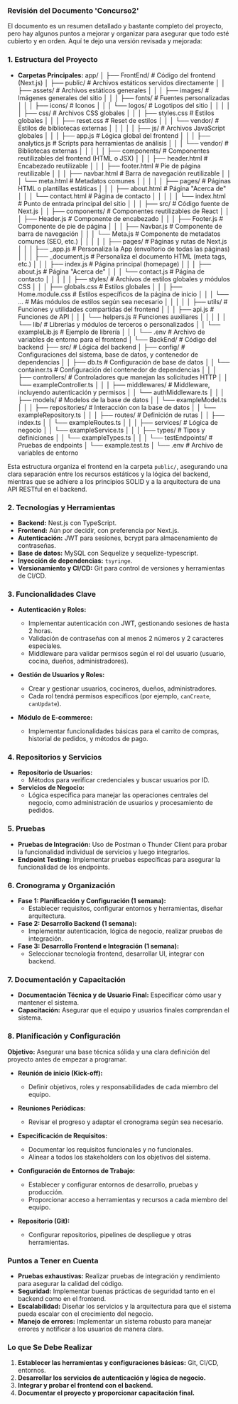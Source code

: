 ### **Revisión del Documento 'Concurso2'**

El documento es un resumen detallado y bastante completo del proyecto, pero hay algunos puntos a mejorar y organizar para asegurar que todo esté cubierto y en orden. Aquí te dejo una versión revisada y mejorada:

### **1. Estructura del Proyecto**
- **Carpetas Principales:**
app/
│
├── FrontEnd/                # Código del frontend (Next.js)
│   ├── public/              # Archivos estáticos servidos directamente
│   │   ├── assets/          # Archivos estáticos generales
│   │   │   ├── images/      # Imágenes generales del sitio
│   │   │   ├── fonts/       # Fuentes personalizadas
│   │   │   ├── icons/       # Iconos
│   │   │   └── logos/       # Logotipos del sitio
│   │   │
│   │   ├── css/             # Archivos CSS globales
│   │   │   ├── styles.css   # Estilos globales
│   │   │   ├── reset.css    # Reset de estilos
│   │   │   └── vendor/      # Estilos de bibliotecas externas
│   │   │
│   │   ├── js/              # Archivos JavaScript globales
│   │   │   ├── app.js       # Lógica global del frontend
│   │   │   ├── analytics.js # Scripts para herramientas de análisis
│   │   │   └── vendor/      # Bibliotecas externas
│   │   │
│   │   ├── components/      # Componentes reutilizables del frontend (HTML o JSX)
│   │   │   ├── header.html  # Encabezado reutilizable
│   │   │   ├── footer.html  # Pie de página reutilizable
│   │   │   ├── navbar.html  # Barra de navegación reutilizable
│   │   │   └── meta.html    # Metadatos comunes
│   │   │
│   │   ├── pages/           # Páginas HTML o plantillas estáticas
│   │   │   ├── about.html   # Página "Acerca de"
│   │   │   └── contact.html # Página de contacto
│   │   │
│   │   └── index.html       # Punto de entrada principal del sitio
│   │
│   ├── src/                 # Código fuente de Next.js
│   │   ├── components/      # Componentes reutilizables de React
│   │   │   ├── Header.js    # Componente de encabezado
│   │   │   ├── Footer.js    # Componente de pie de página
│   │   │   ├── Navbar.js    # Componente de barra de navegación
│   │   │   └── Meta.js      # Componente de metadatos comunes (SEO, etc.)
│   │   │
│   │   ├── pages/           # Páginas y rutas de Next.js
│   │   │   ├── _app.js      # Personaliza la App (envoltorio de todas las páginas)
│   │   │   ├── _document.js # Personaliza el documento HTML (meta tags, etc.)
│   │   │   ├── index.js     # Página principal (homepage)
│   │   │   ├── about.js     # Página "Acerca de"
│   │   │   └── contact.js   # Página de contacto
│   │   │
│   │   ├── styles/          # Archivos de estilos globales y módulos CSS
│   │   │   ├── globals.css  # Estilos globales
│   │   │   ├── Home.module.css  # Estilos específicos de la página de inicio
│   │   │   └── ...          # Más módulos de estilos según sea necesario
│   │   │
│   │   ├── utils/           # Funciones y utilidades compartidas del frontend
│   │   │   ├── api.js       # Funciones de API
│   │   │   └── helpers.js   # Funciones auxiliares
│   │   │
│   │   └── lib/             # Librerías y módulos de terceros o personalizados
│   │       └── exampleLib.js # Ejemplo de librería
│   │
│   └── .env                 # Archivo de variables de entorno para el frontend
│
└── BackEnd/                 # Código del backend
    ├── src/                 # Lógica del backend
    │   ├── config/          # Configuraciones del sistema, base de datos, y contenedor de dependencias
    │   │   ├── db.ts       # Configuración de base de datos
    │   │   └── container.ts # Configuración del contenedor de dependencias
    │   │
    │   ├── controllers/     # Controladores que manejan las solicitudes HTTP
    │   │   └── exampleController.ts
    │   │
    │   ├── middlewares/     # Middleware, incluyendo autenticación y permisos
    │   │   └── authMiddleware.ts
    │   │
    │   ├── models/          # Modelos de la base de datos
    │   │   └── exampleModel.ts
    │   │
    │   ├── repositories/    # Interacción con la base de datos
    │   │   └── exampleRepository.ts
    │   │
    │   ├── routes/          # Definición de rutas
    │   │   ├── index.ts
    │   │   └── exampleRoutes.ts
    │   │
    │   ├── services/        # Lógica de negocio
    │   │   └── exampleService.ts
    │   │
    │   ├── types/           # Tipos y definiciones
    │   │   └── exampleTypes.ts
    │   │
    │   └── testEndpoints/   # Pruebas de endpoints
    │       └── example.test.ts
    │
    └── .env                 # Archivo de variables de entorno


Esta estructura organiza el frontend en la carpeta `public/`, asegurando una clara separación entre los recursos estáticos y la lógica del backend, mientras que se adhiere a los principios SOLID y a la arquitectura de una API RESTful en el backend.

### **2. Tecnologías y Herramientas**
- **Backend:** Nest.js con TypeScript.
- **Frontend:** Aún por decidir, con preferencia por Next.js.
- **Autenticación:** JWT para sesiones, bcrypt para almacenamiento de contraseñas.
- **Base de datos:** MySQL con Sequelize y sequelize-typescript.
- **Inyección de dependencias:** `tsyringe`.
- **Versionamiento y CI/CD:** Git para control de versiones y herramientas de CI/CD.

### **3. Funcionalidades Clave**
- **Autenticación y Roles:**
  - Implementar autenticación con JWT, gestionando sesiones de hasta 2 horas.
  - Validación de contraseñas con al menos 2 números y 2 caracteres especiales.
  - Middleware para validar permisos según el rol del usuario (usuario, cocina, dueños, administradores).
  
- **Gestión de Usuarios y Roles:**
  - Crear y gestionar usuarios, cocineros, dueños, administradores.
  - Cada rol tendrá permisos específicos (por ejemplo, `canCreate`, `canUpdate`).

- **Módulo de E-commerce:**
  - Implementar funcionalidades básicas para el carrito de compras, historial de pedidos, y métodos de pago.

### **4. Repositorios y Servicios**
- **Repositorio de Usuarios:**
  - Métodos para verificar credenciales y buscar usuarios por ID.
- **Servicios de Negocio:**
  - Lógica específica para manejar las operaciones centrales del negocio, como administración de usuarios y procesamiento de pedidos.

### **5. Pruebas**
- **Pruebas de Integración:** Uso de Postman o Thunder Client para probar la funcionalidad individual de servicios y luego integrarlos.
- **Endpoint Testing:** Implementar pruebas específicas para asegurar la funcionalidad de los endpoints.

### **6. Cronograma y Organización**
- **Fase 1: Planificación y Configuración (1 semana):**
  - Establecer requisitos, configurar entornos y herramientas, diseñar arquitectura.
- **Fase 2: Desarrollo Backend (1 semana):**
  - Implementar autenticación, lógica de negocio, realizar pruebas de integración.
- **Fase 3: Desarrollo Frontend e Integración (1 semana):**
  - Seleccionar tecnología frontend, desarrollar UI, integrar con backend.

### **7. Documentación y Capacitación**
- **Documentación Técnica y de Usuario Final:** Especificar cómo usar y mantener el sistema.
- **Capacitación:** Asegurar que el equipo y usuarios finales comprendan el sistema.

### **8. Planificación y Configuración**
**Objetivo:** Asegurar una base técnica sólida y una clara definición del proyecto antes de empezar a programar.

- **Reunión de inicio (Kick-off):**
  - Definir objetivos, roles y responsabilidades de cada miembro del equipo.
  
- **Reuniones Periódicas:**
  - Revisar el progreso y adaptar el cronograma según sea necesario.

- **Especificación de Requisitos:**
  - Documentar los requisitos funcionales y no funcionales.
  - Alinear a todos los stakeholders con los objetivos del sistema.

- **Configuración de Entornos de Trabajo:**
  - Establecer y configurar entornos de desarrollo, pruebas y producción.
  - Proporcionar acceso a herramientas y recursos a cada miembro del equipo.

- **Repositorio (Git):**
  - Configurar repositorios, pipelines de despliegue y otras herramientas.

### **Puntos a Tener en Cuenta**
- **Pruebas exhaustivas:** Realizar pruebas de integración y rendimiento para asegurar la calidad del código.
- **Seguridad:** Implementar buenas prácticas de seguridad tanto en el backend como en el frontend.
- **Escalabilidad:** Diseñar los servicios y la arquitectura para que el sistema pueda escalar con el crecimiento del negocio.
- **Manejo de errores:** Implementar un sistema robusto para manejar errores y notificar a los usuarios de manera clara.

### **Lo que Se Debe Realizar**
1. **Establecer las herramientas y configuraciones básicas:** Git, CI/CD, entornos.
2. **Desarrollar los servicios de autenticación y lógica de negocio.**
3. **Integrar y probar el frontend con el backend.**
4. **Documentar el proyecto y proporcionar capacitación final.**

